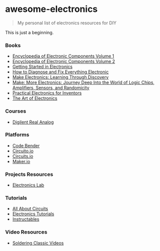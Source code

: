 # awesome-electronics

> My personal list of electronics resources for DIY

This is just a beginning.

### Books

- [Encyclopedia of Electronic Components Volume 1](https://www.amazon.com/Encyclopedia-Electronic-Components-Capacitors-Transistors/dp/1449333893)
- [Encyclopedia of Electronic Components Volume 2](https://www.amazon.com/Encyclopedia-Electronic-Components-Thyristors-Amplification/dp/1449334180)
- [Getting Started in Electronics](https://www.amazon.com/Getting-Started-Electronics-Forrest-Mims/dp/0945053282)
- [How to Diagnose and Fix Everything Electronic](https://www.amazon.com/How-Diagnose-Everything-Electronic-Second/dp/0071848290)
- [Make Electronics: Learning Through Discovery](https://www.amazon.com/Make-Electronics-Learning-Through-Discovery/dp/1680450263)
- [Make: More Electronics: Journey Deep Into the World of Logic Chips, Amplifiers, Sensors, and Randomicity](https://www.amazon.com/Make-Electronics-Journey-Amplifiers-Randomicity/dp/1449344046)
- [Practical Electronics for Inventors](https://www.amazon.com/Practical-Electronics-Inventors-Fourth-Scherz/dp/1259587541)
- [The Art of Electronics](https://artofelectronics.net/)

### Courses

- [Digilent Real Analog](https://learn.digilentinc.com/classroom/realanalog/)

### Platforms

- [Code Bender](https://codebender.cc/)
- [Circuito.io](https://www.circuito.io/app)
- [Circuits.io](https://circuits.io/)
- [Maker.io](https://www.digikey.com/en/maker)

### Projects Resources

- [Electronics Lab](http://www.electronics-lab.com/)

### Tutorials

- [All About Circuits](https://www.allaboutcircuits.com/)
- [Electronics Tutorials](http://www.electronics-tutorials.ws/)
- [Instructables](http://www.instructables.com/)

### Video Resources

- [Soldering Classic Videos](https://www.youtube.com/watch?v=vIT4ra6Mo0s&list=PL926EC0F1F93C1837)
